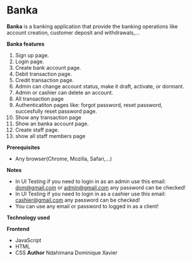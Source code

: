 # Banka
**Banka** is a banking application that provide the banking operations like account creation, customer deposit and withdrawals,...

**Banka features**
  1. Sign up page.
  2. Login page.
  3. Create bank account page.
  4. Debit transaction page.
  5. Credit transaction page.
  6. Admin can change account status, make it draft, activate, or dormant.
  7. Admin or cashier can delete an account.
  8. All transaction page
  9. Authenticatiton pages like: forgot password, reset password, succesfully reset password page.
  10. Show any transaction page
  11. Show an banka account page.
  12. Create staff page.
  13. show all staff members page

**Prerequisites**
  * Any browser(Chrome, Mozilla, Safari,...)

  **Notes**
  * In UI Testing if you need to login in as an admin use this email:
  dom@gmail.com or admin@gmail.com any password can be checked!
  * In UI Testing if you need to login in as a cashier use this email:
  cashier@gmail.com any password can be checked!
  * You can use any email or password to logged in as a client!


  **Technology used**

**Frontend**
  * JavaScript
  * HTML
  * CSS
  **Author**
Ndahimana Dominique Xavier
  
